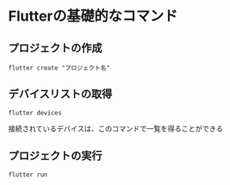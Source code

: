 # Flutterの基礎的なコマンド
## プロジェクトの作成
```
flutter create "プロジェクト名"
```
## デバイスリストの取得
```
flutter devices
```
接続されているデバイスは、このコマンドで一覧を得ることができる

## プロジェクトの実行
```
flutter run
```
